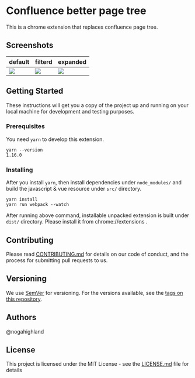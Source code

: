 # Confluence better page tree

This is a chrome extension that replaces confluence page tree.

## Screenshots

default|filterd|expanded
---|---|---
<img src="https://user-images.githubusercontent.com/19767299/75636552-04301880-5c63-11ea-90e0-d37ecf5b9d60.png">|<img src="https://user-images.githubusercontent.com/19767299/75636556-0abe9000-5c63-11ea-8296-0ad5384e2ee6.png">|<img src="https://user-images.githubusercontent.com/19767299/75636558-10b47100-5c63-11ea-8eef-9bcbe94b4860.png">

## Getting Started

These instructions will get you a copy of the project up and running on your local machine for development and testing purposes.

### Prerequisites

You need `yarn` to develop this extension.

```
yarn --version
1.16.0
```

### Installing

After you install `yarn`, then install dependencies under `node_modules/` and build the javascript & vue resource under `src/` directory.

```
yarn install
yarn run webpack --watch
```

After running above command, installable unpacked extension is built under `dist/` directory.
Please install it from chrome://extensions .

## Contributing

Please read [CONTRIBUTING.md](https://gist.github.com/PurpleBooth/b24679402957c63ec426) for details on our code of conduct, and the process for submitting pull requests to us.

## Versioning

We use [SemVer](http://semver.org/) for versioning. For the versions available, see the [tags on this repository](https://github.com/nogahighland/confluence-better-pagetree/tags).

## Authors

@nogahighland

## License

This project is licensed under the MIT License - see the [LICENSE.md](LICENSE.md) file for details
